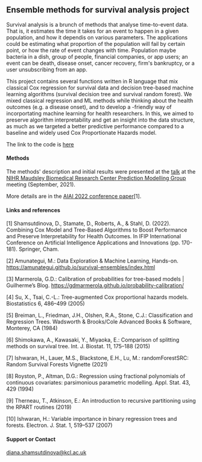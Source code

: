 ## Ensemble methods for survival analysis project

Survival analysis is a brunch of methods that analyse time-to-event data. That is, it estimates the time it takes for an event to happen in a given population, and how  it dependis on various parameters. The applications could be estimating what proportion of the population will fail by certain point, or how the rate of event changes with time. Population maybe bacteria in a dish, group of people, financial companies, or app users; an event can be death, disease onset, cancer recovery, firm's bankruptcy, or a user unsubscribing from an app. 

This project contains several functions written in R language that mix classical Cox regression for survival data and decision tree-based machine learning algorithms (survival decision tree and survival random forest). We mixed classical regression and ML methods while thinking about the health outcomes (e.g. a disease onset), and to develop a -friendly way of incorportating machine learning for health researchers. In this, we aimed to preserve algorithm interpretability and get an insight into the data structure, as much as we targeted a better predictive performance compared to a baseline and widely used Cox Proportionate Hazards model.

The link to the code is [here](https://github.com/dianashams/ensemble-methods-for-survival-analysis)

#### Methods  
The methods' description  and initial results were presented at the [talk](https://youtu.be/1Z8C0pAi_Cs) at the [NIHR Maudsley Biomedical Research Center Prediction Modelling Group](https://www.maudsleybrc.nihr.ac.uk/facilities/prediction-modelling-presentations/) meeting (September, 2021). 

More details are in the [AIAI 2022 conference paper](https://link.springer.com/chapter/10.1007/978-3-031-08337-2_15)[1].

#### Links and references
[1] Shamsutdinova, D., Stamate, D., Roberts, A., & Stahl, D. (2022). Combining Cox Model and Tree-Based Algorithms to Boost Performance and Preserve Interpretability for Health Outcomes. In IFIP International Conference on Artificial Intelligence Applications and Innovations (pp. 170-181). Springer, Cham.

[2] Amunategui, M.: Data Exploration & Machine Learning, Hands-on. https://amunategui.github.io/survival-ensembles/index.html

[3] Marmerola, G.D.: Calibration of probabilities for tree-based models | Guilherme’s Blog. https://gdmarmerola.github.io/probability-calibration/

[4] Su, X., Tsai, C.-L.: Tree-augmented Cox proportional hazards models. Biostatistics 6, 486–499 (2005)

[5] Breiman, L., Friedman, J.H., Olshen, R.A., Stone, C.J.: Classification and Regression Trees. Wadsworth & Brooks/Cole Advanced Books & Software, Monterey, CA (1984)

[6] Shimokawa, A., Kawasaki, Y., Miyaoka, E.: Comparison of splitting methods on survival tree. Int. J. Biostat. 11, 175–188 (2015)

[7] Ishwaran, H., Lauer, M.S., Blackstone, E.H., Lu, M.: randomForestSRC: Random Survival Forests Vignette (2021)

[8] Royston, P., Altman, D.G.: Regression using fractional polynomials of continuous covariates: parsimonious parametric modelling. Appl. Stat. 43, 429 (1994)

[9] Therneau, T., Atkinson, E.: An introduction to recursive partitioning using the RPART routines (2019)

[10] Ishwaran, H.: Variable importance in binary regression trees and forests. Electron. J. Stat. 1, 519–537 (2007)

#### Support or Contact
diana.shamsutdinova@kcl.ac.uk

